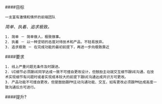 ####目标

	一支富有激情和情怀的前端团队


*简单、执着、追求极致。*

	1. 简单 － 简单做人，极致做事。
	2. 执着 － 以一种坚韧的态度对待技术和产品，不轻易放弃。
	3. 追求极致 － 在完成功能的最初前提下，再进一步向极致靠近
	
####要求

	1. 线上严重问题无条件及时跟进。
	2. UI细节必须跟UE同学达成一致不可擅自更改设计，但鼓励主动就交互细节跟UE沟通，在技术实现细节有问题时或者实现成本较大的前提下跟UE沟通达成共识方可更改。
	3. 产品功能不可擅自更改，但是鼓励跟PM主动沟通功能、交互，如有更改必须跟PM达成高度一致沟通后方可进行。
	
####提升?

	
	